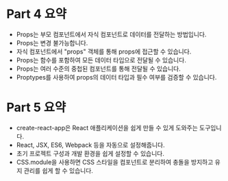 # Part 4 요약

- Props는 부모 컴포넌트에서 자식 컴포넌트로 데이터를 전달하는 방법입니다.
- Props는 변경 불가능합니다.
- 자식 컴포넌트에서 "props" 객체를 통해 props에 접근할 수 있습니다.
- Props는 함수를 포함하여 모든 데이터 타입으로 전달될 수 있습니다.
- Props는 여러 수준의 중첩된 컴포넌트를 통해 전달될 수 있습니다.
- Proptypes를 사용하여 props의 데이터 타입과 필수 여부를 검증할 수 있습니다.

# Part 5 요약

- create-react-app은 React 애플리케이션을 쉽게 만들 수 있게 도와주는 도구입니다.
- React, JSX, ES6, Webpack 등을 자동으로 설정해줍니다.
- 초기 프로젝트 구성과 개발 환경을 쉽게 설정할 수 있습니다.
- CSS.module을 사용하면 CSS 스타일을 컴포넌트로 분리하여 충돌을 방지하고 유지 관리를 쉽게 할 수 있습니다.
